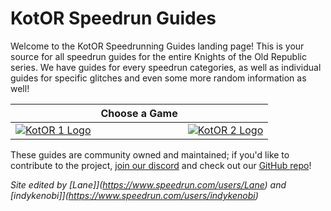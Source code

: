 # KotOR Speedrun Guides

Welcome to the KotOR Speedrunning Guides landing page!  This is your source for all speedrun guides for the entire Knights of the Old Republic series.  We have guides for every speedrun categories, as well as individual guides for specific glitches and even some more random information as well!


| | Choose a Game | |
|---|---|---|
| [![KotOR 1 Logo](https://i.imgur.com/GLMzhXC.png)](./kotor1/) | | [![KotOR 2 Logo](https://i.imgur.com/XP8FH1H.png)](./kotor2/) |


These guides are community owned and maintained; if you'd like to contribute to the project, [join our discord](http://discord.gg/Q2uPRVu) and check out our [GitHub repo](https://github.com/kotor-speedruns/kotor-speedruns.github.io)!

*Site edited by [Lane]](https://www.speedrun.com/users/Lane) and [indykenobi]](https://www.speedrun.com/users/indykenobi)*
